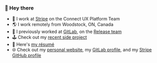 ### :wave: Hey there

- 💼 I work at [Stripe](https://stripe.com/) on the Connect UX Platform Team
- 🌎 I work remotely from Woodstock, ON, Canada
- 🦊 I previously worked at [GitLab](https://about.gitlab.com/), on the [Release team](https://about.gitlab.com/handbook/engineering/development/ops/release/)
- 🕹 Check out my [recent side project](https://inspiral.nathanfriend.io/)
- 📄 Here's [my résumé](https://resume.nathanfriend.io/)
- 🌐 Check out my [personal website](https://nathanfriend.io/), my [GitLab profile](https://gitlab.com/nfriend), and my [Stripe GitHub profile](https://github.com/nfriend-stripe)

